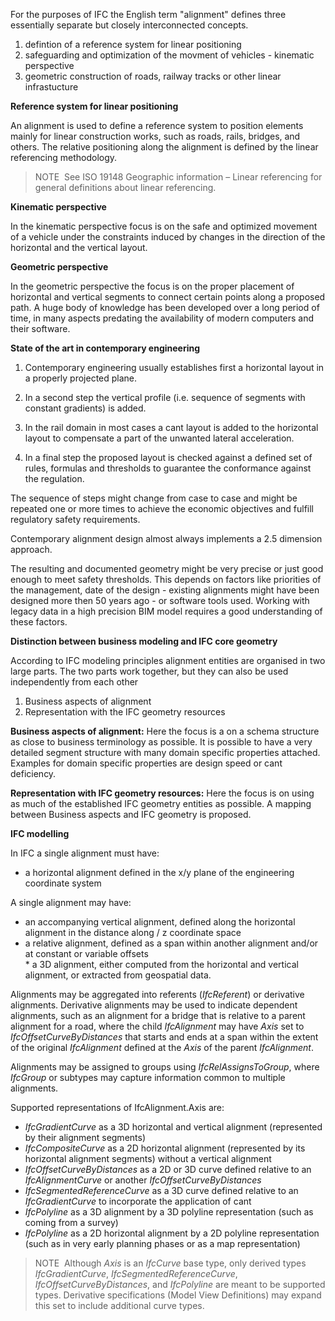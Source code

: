 For the purposes of IFC the English term "alignment" defines three essentially separate but closely interconnected concepts.

1. defintion of a reference system for linear positioning
2. safeguarding and optimization of the movment of vehicles - kinematic perspective
3. geometric construction of roads, railway tracks or other linear infrastucture

**Reference system for linear positioning**

An alignment is used to define a reference system to position elements mainly for linear construction works, such as roads, rails, bridges, and others. The relative positioning along the alignment is defined by the linear referencing methodology.  
  
> NOTE&nbsp; See ISO 19148 Geographic information &ndash; Linear referencing for general definitions about linear referencing.  


**Kinematic perspective**

In the kinematic perspective focus is on the safe and optimized movement of a vehicle under the constraints induced by changes in the direction of the horizontal and the vertical layout.


**Geometric perspective**

In the geometric perspective the focus is on the proper placement of horizontal and vertical segments to connect certain points along a proposed path. A huge body of knowledge has been developed over a long period of time, in many aspects predating the availability of modern computers and their software.



**State of the art in contemporary engineering**

1. Contemporary engineering usually establishes first a horizontal layout in a properly projected plane.

2. In a second step the vertical profile (i.e. sequence of segments with constant gradients) is added.

3. In the rail domain in most cases a cant layout is added to the horizontal layout to compensate a part of the unwanted lateral acceleration.

4. In a final step the proposed layout is checked against a defined set of rules, formulas and thresholds to guarantee the conformance against the regulation.

The sequence of steps might change from case to case and might be repeated one or more times to achieve the economic objectives and fulfill regulatory safety requirements. 


Contemporary alignment design almost always implements a 2.5 dimension approach. 

The resulting and documented geometry might be very precise or just good enough to meet safety thresholds. This depends on factors like priorities of the management, date of the design - existing alignments might have been designed more then 50 years ago - or software tools used. Working with legacy data in a high precision BIM model requires a good understanding of these factors.

**Distinction between business modeling and IFC core geometry**

According to IFC modeling principles alignment entities are organised in two large parts. The two parts work together, but they can also be used independently from each other

1. Business aspects of alignment
2. Representation with the IFC geometry resources

**Business aspects of alignment:** Here the focus is a on a schema structure as close to business terminology as possible. It is possible to have a very detailed segment structure with many domain specific properties attached. Examples for domain specific properties are design speed or cant deficiency.

**Representation with IFC geometry resources:** Here the focus is on using as much of the established IFC geometry entities as possible. A mapping between Business aspects and IFC geometry is proposed.

**IFC modelling**
  
In IFC a single alignment must have:  
  
* a horizontal alignment defined in the x/y plane of the engineering coordinate system  

A single alignment may have: 

* an accompanying vertical alignment, defined along the horizontal alignment in the distance along / z coordinate space  
* a relative alignment, defined as a span within another alignment and/or at constant or variable offsets  
\* a 3D alignment, either computed from the horizontal and vertical alignment, or extracted from geospatial data.  
  
Alignments may be aggregated into referents (_IfcReferent_) or derivative alignments. Derivative alignments may be used to indicate dependent alignments, such as an alignment for a bridge that is relative to a parent alignment for a road, where the child _IfcAlignment_ may have _Axis_ set to _IfcOffsetCurveByDistances_ that starts and ends at a span within the extent of the original _IfcAlignment_ defined at the _Axis_ of the parent _IfcAlignment_.  
  
Alignments may be assigned to groups using _IfcRelAssignsToGroup_, where _IfcGroup_ or subtypes may capture information common to multiple alignments.  
  
Supported representations of <span class="self-ref">IfcAlignment</span>.Axis are:  
  
* _IfcGradientCurve_ as a 3D horizontal and vertical alignment (represented by their alignment segments)  
* _IfcCompositeCurve_ as a 2D horizontal alignment (represented by its horizontal alignment segments) without a vertical alignment  
* _IfcOffsetCurveByDistances_ as a 2D or 3D curve defined relative to an _IfcAlignmentCurve_ or another _IfcOffsetCurveByDistances_  
* _IfcSegmentedReferenceCurve_ as a 3D curve defined relative to an _IfcGradientCurve_ to incorporate the application of cant 
* _IfcPolyline_ as a 3D alignment by a 3D polyline representation (such as coming from a survey)  
* _IfcPolyline_ as a 2D horizontal alignment by a 2D polyline representation (such as in very early planning phases or as a map representation)  
  
> NOTE&nbsp; Although _Axis_ is an _IfcCurve_ base type, only derived types _IfcGradientCurve_, _IfcSegmentedReferenceCurve_, _IfcOffsetCurveByDistances_, and _IfcPolyline_ are meant to be supported types. Derivative specifications (Model View Definitions) may expand this set to include additional curve types.
